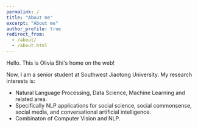 ```yaml
---
permalink: /
title: "About me"
excerpt: "About me"
author_profile: true
redirect_from: 
  - /about/
  - /about.html
---
```


Hello. This is Olivia Shi's home on the web!

Now, I am a senior student at Southwest Jiaotong University. My research interests is:
* Natural Language Processing, Data Science, Machine Learning and related area. 
* Specifically NLP applications for social science, social commonsense, social media, and conversational artificial intelligence.
* Combinaton of Computer Vision and NLP.
